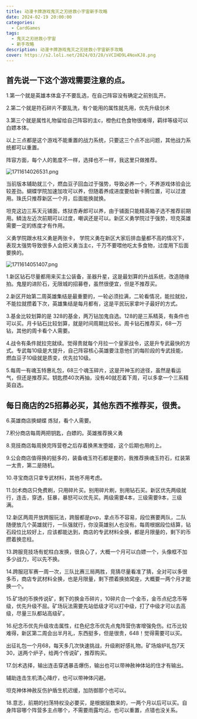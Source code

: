 ```yaml
---
title: 动漫卡牌游戏鬼灭之刃拯救小宇宙新手攻略
date: 2024-02-19 20:00:00
categories:
  - CardGames
tags:
  - 鬼灭之刃拯救小宇宙
  - 新手攻略
description: 动漫卡牌游戏鬼灭之刃拯救小宇宙新手攻略
cover: https://s2.loli.net/2024/03/28/sVCIHD9L4NoxKJ8.png
---
```



## 首先说一下这个游戏需要注意的点。

1.第一个就是英雄本体盒子不要乱选，在自己阵容没有确定之前别乱开。

2.第二个就是符石碎片不要乱洗，有个能用的属性就先用，优先升级剑术

3.第三个就是属性礼物留给自己阵容的主c，橙色红色食物很难得，羁绊等级可以白嫖本体。

以上三点都是这个游戏不能重置的战力系统，只要这三个点不出问题，其他战力系统都可以重置。

阵容方面，每个人的氪度不一样，选择也不一样，我这里只做推荐。

![1711614026531.png](https://s2.loli.net/2024/03/28/yJVDH7UO4hPlSiA.png)

当前版本辅助就三个，燃血豆子回血过于强势，导致必养一个，不养游戏体验会比较差劲。蝴蝶学院加速加攻可以养，但随着养成进度要给新卡腾位置，可以过渡用。珠氏只推荐新区一个月，后面能换就换。

坦克这边三系天元铺面，炼狱杏寿郎可以养，由于铺面只能精英箱子选不推荐前期用。鳞泷左近次前期可以过度，嘲讽还是可以。新区义勇学院过于强势，坦克英雄需要一定的练度才有作用。

义勇学院跟水柱义勇是两张卡， 学院义勇在新区大家后排血量都不高的情况下，表现太强势导致很多人会把义勇当主c，千万不要喂他吃太多食物，过度用下后面要换的。

![1711614051407.png](https://s2.loli.net/2024/03/28/oJKCLAf27GEtYRN.png)

1.新区钻石尽量都用来买主公装备，圣器升星，这是最划算的升战系统，改造随缘拍。鬼屋的进阶石，无限城的招募卷，虽然很便宜，但是不推荐买。

2.新区开始第二周英雄集结是最重要的，一轮必须拉满，二轮看情况，能拉就拉，不能拉就攒着下次，英雄集结是每月都有，这是平民玩家拿叶子最好的方式。

3.基金比较划算的是 328的基金，两万钻加鬼自选。128的是三系精英，有条件也可以买。月卡钻石比较划算，就是时间周期比较长。周卡钻石推荐买，68一万钻，其他的周卡看个人需要。

4.战令有条件就拉完就续。觉得贵就每个月拉一个皇家战令，这是升专武最快的方式。专武每10级是大提升，自己阵容核心英雄要注意他们的每阶段的专武技能，燃血豆子10级就是质变，优先拉10级。

5.每周一有魂玉特惠礼包，68三个魂玉碎片，这是开神玉的途径，虽然是看运气，但还是推荐买。钥匙攒40次再抽，没有40就忍着下周，可以多拿一个三系精英自选。

## 每日商店的25招募必买，其他东西不推荐买，很贵。

6.英雄商店换蝴蝶 炼狱，看个人需要。

7.积分商店每周两把钥匙，白嫖的。英雄推荐换义勇

8.竞技商店每周换完阵营卷之后存着换黑发堕姬，这个后期也用的上。

9.公会商店值得换的挺多的，装备魂玉符石都是要的，我推荐换魂玉符石，红装第一太贵，第二是随机。

10.寻宝商店只拿专武材料，其他不用考虑。

11.剑术商店只免费刷，只用碎片买。别用碎片刷，别用钻石买。新区优先两级就行，连击，穿透，狂暴，暴怒可以优先买。两级需要4本，三级需要9本，三级满。

12.新区两周开放跨服玩法，跨服都是pvp，拿点币不容易，段位赛要两队，二队随便放几个英雄就行，一队强就行，你没英雄别人也没有。每周根据段位结算，钻石段位比较好上，应该都能达到，商店的专武材料全换，都是月限量的，剩下的币攒着换恋柱。

13.跨服竞技场有蛇柱白发换，很良心了，大概一个月可以白嫖一个，头像框不加多少战力，可以先不换。

14.跨服冠军赛一周一次，三队比赛三局两胜，竞猜尽量看准了猜，全对可以多很多币，商店专武材料全换，也是月限量，剩下攒着换猗窝座，大概要一两个月才能换一个。

15.矿场的币换传说矿，剩下的换金币碎片，10碎片合一个金币，金币点纪念币等级，优先升级不屈。矿场玩法需要先站低级才可以打中级，打了中级才可以去高级，尽量三队都站高级矿。

16.纪念币优先升级攻击属性，红色纪念币优先点鬼阵营伤害增强免伤。红币比较难得，新区第二周会出半月礼，东西挺多，但是很贵，648！觉得需要可以买。

出征礼包一个月68，每天多几次快速挑战，升级刷好感礼物。矿场熔炉礼包7天30，送两个炉子，给两个传说矿，推荐购买。

17.剑术选择，输出连击穿透暴击爆伤，输出也可以带神赦神体站的住才有输出。

辅助连击生机清心降疗，也可以带神体闪避。

坦克神体神赦反伤护盾生机迟缓，加防御那个也可以。

18.意志，前期的扫荡特权没必要买，是根据层数来的，一两个月以后可以买。自身阵容哪个阵营多主点哪个，不需要雨露均沾，也可以重置，点错也没关系。


